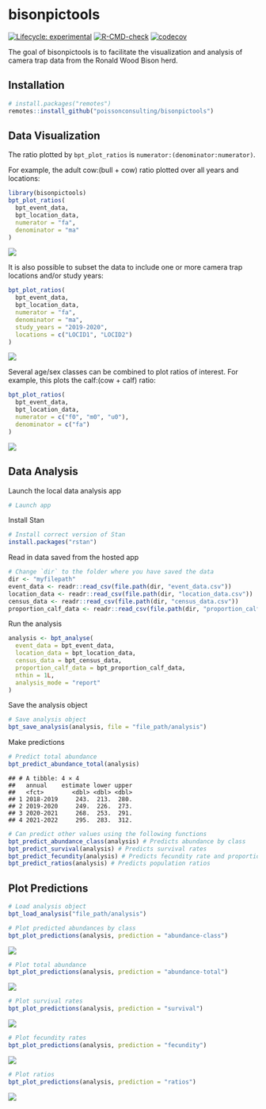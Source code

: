 
# bisonpictools

<!-- badges: start -->

[![Lifecycle:
experimental](https://img.shields.io/badge/lifecycle-experimental-orange.svg)](https://lifecycle.r-lib.org/articles/stages.html#experimental)
[![R-CMD-check](https://github.com/poissonconsulting/bisonpictools/actions/workflows/R-CMD-check.yaml/badge.svg)](https://github.com/poissonconsulting/bisonpictools/actions/workflows/R-CMD-check.yaml)
[![codecov](https://codecov.io/gh/poissonconsulting/bisonpictools/graph/badge.svg?token=znqSXiltZo)](https://codecov.io/gh/poissonconsulting/bisonpictools)
<!-- badges: end -->

The goal of bisonpictools is to facilitate the visualization and
analysis of camera trap data from the Ronald Wood Bison herd.

## Installation

``` r
# install.packages("remotes")
remotes::install_github("poissonconsulting/bisonpictools")
```

## Data Visualization

The ratio plotted by `bpt_plot_ratios` is
`numerator:(denominator:numerator)`.

For example, the adult cow:(bull + cow) ratio plotted over all years and
locations:

``` r
library(bisonpictools)
bpt_plot_ratios(
  bpt_event_data,
  bpt_location_data,
  numerator = "fa",
  denominator = "ma"
)
```

![](README_files/figure-gfm/unnamed-chunk-2-1.png)<!-- -->

It is also possible to subset the data to include one or more camera
trap locations and/or study years:

``` r
bpt_plot_ratios(
  bpt_event_data,
  bpt_location_data,
  numerator = "fa",
  denominator = "ma",
  study_years = "2019-2020",
  locations = c("LOCID1", "LOCID2")
)
```

![](README_files/figure-gfm/unnamed-chunk-3-1.png)<!-- -->

Several age/sex classes can be combined to plot ratios of interest. For
example, this plots the calf:(cow + calf) ratio:

``` r
bpt_plot_ratios(
  bpt_event_data,
  bpt_location_data,
  numerator = c("f0", "m0", "u0"),
  denominator = c("fa")
)
```

![](README_files/figure-gfm/unnamed-chunk-4-1.png)<!-- -->

## Data Analysis

Launch the local data analysis app

``` r
# Launch app
```

Install Stan

``` r
# Install correct version of Stan
install.packages("rstan")
```

Read in data saved from the hosted app

``` r
# Change `dir` to the folder where you have saved the data
dir <- "myfilepath"
event_data <- readr::read_csv(file.path(dir, "event_data.csv"))
location_data <- readr::read_csv(file.path(dir, "location_data.csv"))
census_data <- readr::read_csv(file.path(dir, "census_data.csv"))
proportion_calf_data <- readr::read_csv(file.path(dir, "proportion_calf_data.csv"))
```

Run the analysis

``` r
analysis <- bpt_analyse(
  event_data = bpt_event_data,
  location_data = bpt_location_data,
  census_data = bpt_census_data,
  proportion_calf_data = bpt_proportion_calf_data,
  nthin = 1L,
  analysis_mode = "report"
)
```

Save the analysis object

``` r
# Save analysis object
bpt_save_analysis(analysis, file = "file_path/analysis")
```

Make predictions

``` r
# Predict total abundance
bpt_predict_abundance_total(analysis)
```

    ## # A tibble: 4 × 4
    ##   annual    estimate lower upper
    ##   <fct>        <dbl> <dbl> <dbl>
    ## 1 2018-2019     243.  213.  280.
    ## 2 2019-2020     249.  226.  273.
    ## 3 2020-2021     268.  253.  291.
    ## 4 2021-2022     295.  283.  312.

``` r
# Can predict other values using the following functions
bpt_predict_abundance_class(analysis) # Predicts abundance by class
bpt_predict_survival(analysis) # Predicts survival rates
bpt_predict_fecundity(analysis) # Predicts fecundity rate and proportion of reproductive cows
bpt_predict_ratios(analysis) # Predicts population ratios
```

## Plot Predictions

``` r
# Load analysis object
bpt_load_analysis("file_path/analysis")
```

``` r
# Plot predicted abundances by class
bpt_plot_predictions(analysis, prediction = "abundance-class")
```

![](README_files/figure-gfm/unnamed-chunk-14-1.png)<!-- -->

``` r
# Plot total abundance
bpt_plot_predictions(analysis, prediction = "abundance-total")
```

![](README_files/figure-gfm/unnamed-chunk-15-1.png)<!-- -->

``` r
# Plot survival rates
bpt_plot_predictions(analysis, prediction = "survival")
```

![](README_files/figure-gfm/unnamed-chunk-16-1.png)<!-- -->

``` r
# Plot fecundity rates
bpt_plot_predictions(analysis, prediction = "fecundity")
```

![](README_files/figure-gfm/unnamed-chunk-17-1.png)<!-- -->

``` r
# Plot ratios
bpt_plot_predictions(analysis, prediction = "ratios")
```

![](README_files/figure-gfm/unnamed-chunk-18-1.png)<!-- -->

